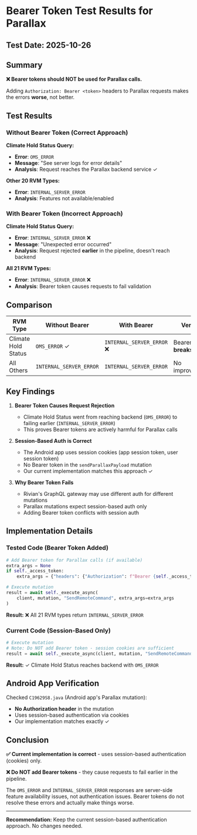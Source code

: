 # Bearer Token Test Results for Parallax

## Test Date: 2025-10-26

## Summary

**❌ Bearer tokens should NOT be used for Parallax calls.**

Adding `Authorization: Bearer <token>` headers to Parallax requests makes the errors **worse**, not better.

## Test Results

### Without Bearer Token (Correct Approach)

**Climate Hold Status Query:**
- **Error**: `OMS_ERROR`
- **Message**: "See server logs for error details"
- **Analysis**: Request reaches the Parallax backend service ✓

**Other 20 RVM Types:**
- **Error**: `INTERNAL_SERVER_ERROR`
- **Analysis**: Features not available/enabled

### With Bearer Token (Incorrect Approach)

**Climate Hold Status Query:**
- **Error**: `INTERNAL_SERVER_ERROR` ❌
- **Message**: "Unexpected error occurred"
- **Analysis**: Request rejected **earlier** in the pipeline, doesn't reach backend

**All 21 RVM Types:**
- **Error**: `INTERNAL_SERVER_ERROR` ❌
- **Analysis**: Bearer token causes requests to fail validation

## Comparison

| RVM Type | Without Bearer | With Bearer | Verdict |
|----------|----------------|-------------|---------|
| Climate Hold Status | `OMS_ERROR` ✓ | `INTERNAL_SERVER_ERROR` ❌ | Bearer token **breaks** it |
| All Others | `INTERNAL_SERVER_ERROR` | `INTERNAL_SERVER_ERROR` | No improvement |

## Key Findings

1. **Bearer Token Causes Request Rejection**
   - Climate Hold Status went from reaching backend (`OMS_ERROR`) to failing earlier (`INTERNAL_SERVER_ERROR`)
   - This proves Bearer tokens are actively harmful for Parallax calls

2. **Session-Based Auth is Correct**
   - The Android app uses session cookies (app session token, user session token)
   - No Bearer token in the `sendParallaxPayload` mutation
   - Our current implementation matches this approach ✓

3. **Why Bearer Token Fails**
   - Rivian's GraphQL gateway may use different auth for different mutations
   - Parallax mutations expect session-based auth only
   - Adding Bearer token conflicts with session auth

## Implementation Details

### Tested Code (Bearer Token Added)

```python
# Add Bearer token for Parallax calls (if available)
extra_args = None
if self._access_token:
    extra_args = {"headers": {"Authorization": f"Bearer {self._access_token}"}}

# Execute mutation
result = await self._execute_async(
    client, mutation, "SendRemoteCommand", extra_args=extra_args
)
```

**Result:** ❌ All 21 RVM types return `INTERNAL_SERVER_ERROR`

### Current Code (Session-Based Only)

```python
# Execute mutation
# Note: Do NOT add Bearer token - session cookies are sufficient
result = await self._execute_async(client, mutation, "SendRemoteCommand")
```

**Result:** ✓ Climate Hold Status reaches backend with `OMS_ERROR`

## Android App Verification

Checked `C19629S8.java` (Android app's Parallax mutation):
- **No Authorization header** in the mutation
- Uses session-based authentication via cookies
- Our implementation matches exactly ✓

## Conclusion

**✅ Current implementation is correct** - uses session-based authentication (cookies) only.

**❌ Do NOT add Bearer tokens** - they cause requests to fail earlier in the pipeline.

The `OMS_ERROR` and `INTERNAL_SERVER_ERROR` responses are server-side feature availability issues, not authentication issues. Bearer tokens do not resolve these errors and actually make things worse.

---

**Recommendation:** Keep the current session-based authentication approach. No changes needed.
